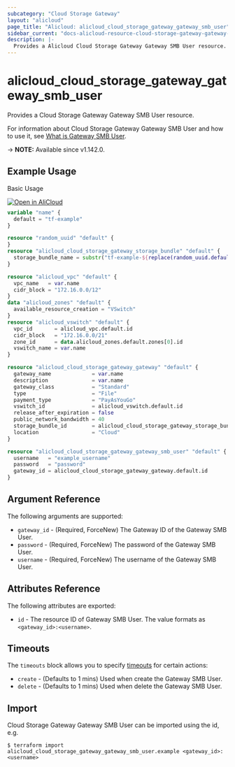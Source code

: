 ```yaml
---
subcategory: "Cloud Storage Gateway"
layout: "alicloud"
page_title: "Alicloud: alicloud_cloud_storage_gateway_gateway_smb_user"
sidebar_current: "docs-alicloud-resource-cloud-storage-gateway-gateway-smb-user"
description: |-
  Provides a Alicloud Cloud Storage Gateway Gateway SMB User resource.
---
```


# alicloud_cloud_storage_gateway_gateway_smb_user

Provides a Cloud Storage Gateway Gateway SMB User resource.

For information about Cloud Storage Gateway Gateway SMB User and how to use it, see [What is Gateway SMB User](https://www.alibabacloud.com/help/en/cloud-storage-gateway/latest/creategatewaysmbuser).

-> **NOTE:** Available since v1.142.0.

## Example Usage

Basic Usage

<div style="display: block;margin-bottom: 40px;"><div class="oics-button" style="float: right;position: absolute;margin-bottom: 10px;">
  <a href="https://api.aliyun.com/api-tools/terraform?resource=alicloud_cloud_storage_gateway_gateway_smb_user&exampleId=3b90bf74-208b-37d5-fae4-782fc4ff49075cfd49ab&activeTab=example&spm=docs.r.cloud_storage_gateway_gateway_smb_user.0.3b90bf7420&intl_lang=EN_US" target="_blank">
    <img alt="Open in AliCloud" src="https://img.alicdn.com/imgextra/i1/O1CN01hjjqXv1uYUlY56FyX_!!6000000006049-55-tps-254-36.svg" style="max-height: 44px; max-width: 100%;">
  </a>
</div></div>

```terraform
variable "name" {
  default = "tf-example"
}

resource "random_uuid" "default" {
}
resource "alicloud_cloud_storage_gateway_storage_bundle" "default" {
  storage_bundle_name = substr("tf-example-${replace(random_uuid.default.result, "-", "")}", 0, 16)
}

resource "alicloud_vpc" "default" {
  vpc_name   = var.name
  cidr_block = "172.16.0.0/12"
}
data "alicloud_zones" "default" {
  available_resource_creation = "VSwitch"
}
resource "alicloud_vswitch" "default" {
  vpc_id       = alicloud_vpc.default.id
  cidr_block   = "172.16.0.0/21"
  zone_id      = data.alicloud_zones.default.zones[0].id
  vswitch_name = var.name
}

resource "alicloud_cloud_storage_gateway_gateway" "default" {
  gateway_name             = var.name
  description              = var.name
  gateway_class            = "Standard"
  type                     = "File"
  payment_type             = "PayAsYouGo"
  vswitch_id               = alicloud_vswitch.default.id
  release_after_expiration = false
  public_network_bandwidth = 40
  storage_bundle_id        = alicloud_cloud_storage_gateway_storage_bundle.default.id
  location                 = "Cloud"
}

resource "alicloud_cloud_storage_gateway_gateway_smb_user" "default" {
  username   = "example_username"
  password   = "password"
  gateway_id = alicloud_cloud_storage_gateway_gateway.default.id
}
```

## Argument Reference

The following arguments are supported:

* `gateway_id` - (Required, ForceNew) The Gateway ID of the Gateway SMB User.
* `password` - (Required, ForceNew) The password of the Gateway SMB User.
* `username` - (Required, ForceNew) The username of the Gateway SMB User.

## Attributes Reference

The following attributes are exported:

* `id` - The resource ID of Gateway SMB User. The value formats as `<gateway_id>:<username>`.

## Timeouts

The `timeouts` block allows you to specify [timeouts](https://www.terraform.io/docs/configuration-0-11/resources.html#timeouts) for certain actions:

* `create` - (Defaults to 1 mins) Used when create the Gateway SMB User.
* `delete` - (Defaults to 1 mins) Used when delete the Gateway SMB User.

## Import

Cloud Storage Gateway Gateway SMB User can be imported using the id, e.g.

```shell
$ terraform import alicloud_cloud_storage_gateway_gateway_smb_user.example <gateway_id>:<username>
```
